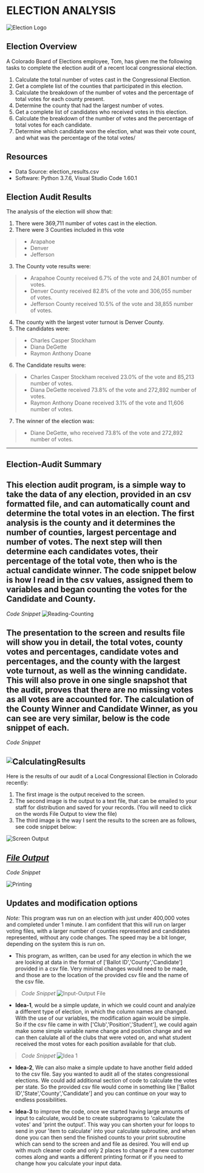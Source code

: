 # ELECTION ANALYSIS

![Election Logo](resources/Vote_Buttons.png)

## Election Overview
A Colorado Board of Elections employee, Tom, has given me the following tasks to complete the election audit of a recent local congressional election.
1. Calculate the total number of votes cast in the Congressional Election.
2. Get a complete list of the counties that participated in this election.
3. Calculate the breakdown of the number of votes and the percentage of total votes for each county present.
4. Determine the county that had the largest number of votes.
5. Get a complete list of candidates who received votes in this election.
6. Calculate the breakdown of the number of votes and the percentage of total votes for each candidate.
7. Determine which candidate won the election, what was their vote count, and what was the percentage of the total votes/

## Resources
* Data Source: election_results.csv
* Software: Python 3.7.6, Visual Studio Code 1.60.1

## Election Audit Results
The analysis of the election will show that:
1. There were 369,711 number of votes cast in the election.
2. There were 3 Counties included in this vote
> * Arapahoe
> * Denver
> * Jefferson
3. The County vote results were:
> * Arapahoe County received 6.7% of the vote and 24,801 number of votes.
> * Denver County received 82.8% of the vote and 306,055 number of votes.
> * Jefferson County received 10.5% of the vote and 38,855 number of votes.
4. The county with the largest voter turnout is Denver County.
5. The candidates were:
> * Charles Casper Stockham
> * Diana DeGette
> * Raymon Anthony Doane
6. The Candidate results were:
> * Charles Casper Stockham received 23.0% of the vote and 85,213 number of votes.
> * Diana DeGette received 73.8% of the vote and 272,892 number of votes.
> * Raymon Anthony Doane received 3.1% of the vote and 11,606 number of votes.
7. The winner of the election was:
> * Diane DeGette, who received 73.8% of the vote and 272,892 number of votes.
---
## Election-Audit Summary
This election audit program, is a simple way to take the data of any election, provided in an csv formatted file, and can automatically count and determine the total votes in an election. The first analysis is the county and it determines the number of counties, largest percentage and number of votes. The next step will then determine each candidates votes, their percentage of the total vote, then who is the actual candidate winner. The code snippet below is how I read in the csv values, assigned them to variables and began counting the votes for the Candidate and County.
---
_Code_ _Snippet_
![Reading-Counting](resources/Reading-Counting.png)

The presentation to the screen and results file will show you in detail, the total votes, county votes and percentages, candidate votes and percentages, and the county with the largest vote turnout, as well as the winning candidate.  This will also prove in one single snapshot that the audit, proves that there are no missing votes as all votes are accounted for.  The calculation of the County Winner and Candidate Winner, as you can see are very similar, below is the code snippet of each.
---
_Code_ _Snippet_

![CalculatingResults](resources/CalculateWinner.png)
---
Here is the results of our audit of a Local Congressional Election in Colorado recently:
1. The first image is the output received to the screen.   
2. The second image is the output to a text file, that can be emailed to your staff for distribution and saved for your records. (You will need to click on the words File Output to view the file)
3. The third image is the way I sent the results to the screen are as follows, see code snippet below: 
 

![Screen Output](analysis/Deliverable1-Terminal-Output.png)
 
[_File_ _Output_](analysis/election_analysis.txt)
---
_Code_ _Snippet_

![Printing](resources/Printing.png)
 
## Updates and modification options
_Note:_  This program was run on an election with just under 400,000 votes and completed under 1 minute. I am confident that this will run on larger voting files, with a larger number of counties represented and candidates represented, without any code changes.  The speed may be a bit longer, depending on the system this is run on.

* This program, as written, can be used for any election in which the we are looking at data in the format of ['Ballot ID','County','Candidate'] provided in a csv file.  Very minimal changes would need to be made, and those are to the location of the provided csv file and the name of the csv file. 

> _Code_ _Snippet_
![Input-Output File](resources/ReadingFiles.png)

* __Idea-1__, would be a simple update, in which we could count and analyize a different type of election, in which the column names are changed.  With the use of our variables, the modification again would be simple. So if the csv file came in with ['Club','Position','Student'], we could again make some simple variable name change and position change and we can then calulate all of the clubs that were voted on, and what student received the most votes for each position available for that club.

> _Code_ _Snippet_
![Idea 1](resources/Idea1.png)

* __Idea-2__, We can also make a simple update to have another field added to the csv file.  Say you wanted to audit all of the states congressional elections.  We could add additional section of code to calculate the votes per state.  So the provided csv file would come in something like ['Ballot ID','State','County','Candidate'] and you can continue on your way to endless possibilities.   

* __Idea-3__ to improve the code, once we started having large amounts of input to calculate, would be to create subprograms to 'calculate the votes' and 'print the output'.  This way you can shorten your for loops to send in your 'item to calculate' into your calculate subroutine, and when done you can then send the finished counts to your print subroutine which can send to the screen and and file as desired.  You will end up with much cleaner code and only 2 places to change if a new customer comes along and wants a different printing format or if you need to change how you calculate your input data.


